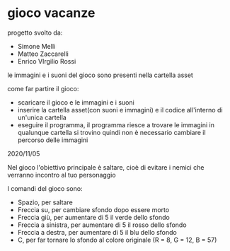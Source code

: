 # gioco vacanze

progetto svolto da: 
- Simone Melli
- Matteo Zaccarelli
- Enrico VIrgilio Rossi

le immagini e i suoni del gioco sono presenti nella cartella asset

come far partire il gioco:
- scaricare il gioco e le immagini e i suoni
- inserire la cartella asset(con suoni e immagini) e il codice all'interno di un'unica cartella
- eseguire il programma, il programma riesce a trovare le immagini in qualunque cartella si trovino quindi non è necessario cambiare il percorso delle immagini


2020/11/05

Nel gioco l'obiettivo principale è saltare, cioè di evitare i nemici che verranno incontro al tuo personaggio

I comandi del gioco sono:
- Spazio, per saltare
- Freccia su, per cambiare sfondo dopo essere morto
- Freccia giù, per aumentare di 5 il verde dello sfondo 
- Freccia a sinistra, per aumentare di 5 il rosso dello sfondo
- Freccia a destra, per aumentare di 5 il blu dello sfondo
- C, per far tornare lo sfondo al colore originale (R = 8, G = 12, B = 57)
